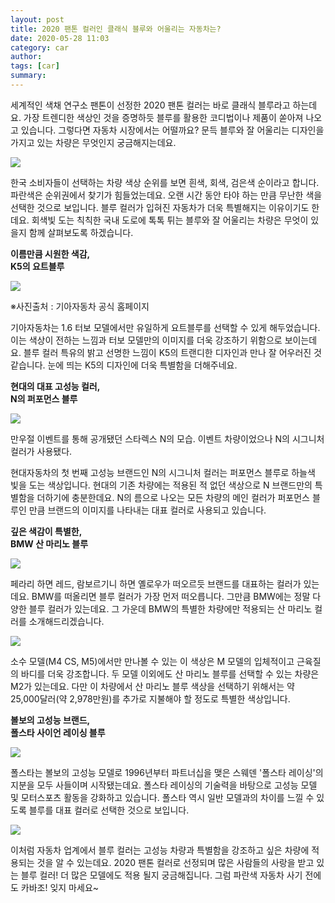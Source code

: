 ```yaml
---
layout: post
title: 2020 팬톤 컬러인 클래식 블루와 어울리는 자동차는?
date: 2020-05-28 11:03
category: car
author: 
tags: [car]
summary: 
---
```



세계적인 색채 연구소 팬톤이 선정한 2020 팬톤 컬러는 바로 클래식 블루라고 하는데요.  가장 트렌디한 색상인 것을 증명하듯 블루를 활용한 코디법이나 제품이 쏟아져 나오고 있습니다. 그렇다면 자동차 시장에서는 어떨까요? 문득 블루와 잘 어울리는 디자인을 가지고 있는 차량은 무엇인지 궁금해지는데요.  

[![](https://post-phinf.pstatic.net/MjAyMDAzMDJfOTMg/MDAxNTgzMTE2MDcxOTU5.VoNbUfszUsYPdQfgVUpMdYYY0-QhlrmXAsDU9Q7FBskg.AojxweGl5GHFwOQuuzufSZGGEdhwzes8w_LQ4LRjtqUg.JPEG/%ED%8C%AC%ED%86%A4112.jpg?type=w1200)](https://post.naver.com/viewer/postView.nhn?volumeNo=27634243&memberNo=31032940#)

한국 소비자들이 선택하는 차량 색상 순위를 보면 흰색, 회색, 검은색 순이라고 합니다. 파란색은 순위권에서 찾기가 힘들었는데요. 오랜 시간 동안 타야 하는 만큼 무난한 색을 선택한 것으로 보입니다. 블루 컬러가 입혀진 자동차가 더욱 특별해지는 이유이기도 한데요. 회색빛 도는 칙칙한 국내 도로에 톡톡 튀는 블루와 잘 어울리는 차량은 무엇이 있을지 함께 살펴보도록 하겠습니다.

  
**이름만큼 시원한 색감,**  
**K5의 요트블루**  

[![](https://post-phinf.pstatic.net/MjAyMDAyMjRfMjY3/MDAxNTgyNTI5OTU3ODA4.xpPo8z3Co2JrG3pMqztvr2TTAty0paigkj5iGcsht3Ig.9Adxj2NTiiNW9uyBU85XAanrLhd9aklsmHuGp5p8Kukg.JPEG/K5_%EC%9A%94%ED%8A%B8%EB%B8%94%EB%A3%A8.jpg?type=w1200)](https://post.naver.com/viewer/postView.nhn?volumeNo=27634243&memberNo=31032940#)

※사진출처 : 기아자동차 공식 홈페이지

기아자동차는 1.6 터보 모델에서만 유일하게 요트블루를 선택할 수 있게 해두었습니다. 이는 색상이 전하는 느낌과 터보 모델만의 이미지를 더욱 강조하기 위함으로 보이는데요. 블루 컬러 특유의 밝고 선명한 느낌이 K5의 트랜디한 디자인과 만나 잘 어우러진 것 같습니다. 눈에 띄는 K5의 디자인에 더욱 특별함을 더해주네요.

**현대의 대표 고성능 컬러,**  
**N의 퍼포먼스 블루**  

[![](https://post-phinf.pstatic.net/MjAyMDAyMjRfMTIz/MDAxNTgyNTI5Njk0NTIw.2HASjQ1a1exj_lUWWfEanRaariRA7srE4nwEjlRiX64g.6s_5uACWvaEZPolVN5Dmf-iFk-gCnrU3NSYca9Ai0DYg.JPEG/%EC%8A%A4%ED%83%80%EB%9E%99%EC%8A%A4_N.jpg?type=w1200)](https://post.naver.com/viewer/postView.nhn?volumeNo=27634243&memberNo=31032940#)

만우절 이벤트를 통해 공개됐던 스타렉스 N의 모습. 이벤트 차량이었으나 N의 시그니처 컬러가 사용됐다.

현대자동차의 첫 번째 고성능 브랜드인 N의 시그니처 컬러는 퍼포먼스 블루로 하늘색 빛을 도는 색상입니다. 현대의 기존 차량에는 적용된 적 없던 색상으로 N 브랜드만의 특별함을 더하기에 충분한데요. N의 름으로 나오는 모든 차량의 메인 컬러가 퍼포먼스 블루인 만큼 브랜드의 이미지를 나타내는 대표 컬러로 사용되고 있습니다.  
  
**깊은 색감이 특별한,**  
**BMW 산 마리노 블루**

[![](https://post-phinf.pstatic.net/MjAyMDAyMjRfMjY4/MDAxNTgyNTMxODUxMTMz.6r7Owtc100mG68PN0YFH-gjxqORkihTuNHjEEuif8zQg.kfGUcGLPmpNb_m8YRlYofK9hjkYQBocFHJmchf_Do-Ig.JPEG/image.jpg?type=w1200)](https://post.naver.com/viewer/postView.nhn?volumeNo=27634243&memberNo=31032940#)

페라리 하면 레드, 람보르기니 하면 옐로우가 떠오르듯 브랜드를 대표하는 컬러가 있는데요. BMW를 떠올리면 블루 컬러가 가장 먼저 떠오릅니다. 그만큼 BMW에는 정말 다양한 블루 컬러가 있는데요. 그 가운데 BMW의 특별한 차량에만 적용되는 산 마리노 컬러를 소개해드리겠습니다.  

[![](https://post-phinf.pstatic.net/MjAyMDAzMDJfMjE0/MDAxNTgzMTE2MTI3NzQw.8kh0D-rx8J8gtb3P5nE7a3sHGdWNwByyWDfGjFdL9oAg.C0XsQOeZ1ZabH72r1e4kTuaQgZuUDTnRbijIVEowMKIg.JPEG/%ED%8C%AC%ED%86%A411.jpg?type=w1200)](https://post.naver.com/viewer/postView.nhn?volumeNo=27634243&memberNo=31032940#)

소수 모델(M4 CS, M5)에서만 만나볼 수 있는 이 색상은 M 모델의 입체적이고 근육질의 바디를 더욱 강조합니다. 두 모델 이외에도 산 마리노 블루를 선택할 수 있는 차량은 M2가 있는데요. 다만 이 차량에서 산 마리노 블루 색상을 선택하기 위해서는 약 25,000달러(약 2,978만원)를 추가로 지불해야 할 정도로 특별한 색상입니다.

**볼보의 고성능 브랜드,**  
**폴스타 사이언 레이싱 블루**  

[![](https://post-phinf.pstatic.net/MjAyMDAyMjRfNzgg/MDAxNTgyNTM1ODA3NTgz.sPFdLrB7K0iuBKWMWhbadDaPYq-xIzne-jbnZRJu-acg.5ihkP3B4gCc-aV3o-_J4MrmZRKL7dYKwGRPlCrRFcDcg.JPEG/6f1ff682529f888b001d26b7e46ec240.jpg?type=w1200)](https://post.naver.com/viewer/postView.nhn?volumeNo=27634243&memberNo=31032940#)

폴스타는 볼보의 고성능 모델로 1996년부터 파트너십을 맺은 스웨덴 '폴스타 레이싱'의 지분을 모두 사들이며 시작됐는데요. 폴스타 레이싱의 기술력을 바탕으로 고성능 모델 및 모터스포츠 활동을 강화하고 있습니다. 폴스타 역시 일반 모델과의 차이를 느낄 수 있도록 블루를 대표 컬러로 선택한 것으로 보입니다.  

[![](https://post-phinf.pstatic.net/MjAyMDAzMDJfMTQg/MDAxNTgzMTE2MjM4NTU1.GCba-1Oi9ba-IC5wLQ-OnFyZPZzFPynG3Fpn46Q3BuYg.QlRgY_g7gidEQ5ATULvTtLFhpO5P_Th11XZZIqS0-gMg.JPEG/%ED%8C%AC%ED%86%A4.jpg?type=w1200)](https://post.naver.com/viewer/postView.nhn?volumeNo=27634243&memberNo=31032940#)

이처럼 자동차 업계에서 블루 컬러는 고성능 차량과 특별함을 강조하고 싶은 차량에 적용되는 것을 알 수 있는데요. 2020 팬톤 컬러로 선정되며 많은 사람들의 사랑을 받고 있는 블루 컬러! 더 많은 모델에도 적용 될지 궁금해집니다. 그럼 파란색 자동차 사기 전에도 카바조! 잊지 마세요~